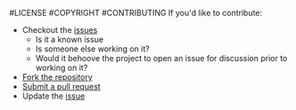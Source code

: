 #LICENSE
#COPYRIGHT
#CONTRIBUTING
If you'd like to contribute:
- Checkout the [issues](https://github.com/cldershem/$SOME_REPO/issues)
    - Is it a known issue
    - Is someone else working on it?
    - Would it behoove the project to open an issue for discussion prior to working on it?
- [Fork the repository](https://help.github.com/articles/fork-a-repo/)
- [Submit a pull request](https://help.github.com/articles/using-pull-requests/)
- Update the [issue](https://github.com/cldershem/adamOwes/issues)
